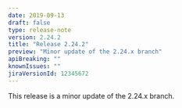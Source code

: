 ```yaml
---
date: 2019-09-13
draft: false 
type: release-note
version: 2.24.2
title: "Release 2.24.2"
preview: "Minor update of the 2.24.x branch"
apiBreaking: ""
knownIssues: ""
jiraVersionId: 12345672
---
```


This release is a minor update of the 2.24.x branch.
